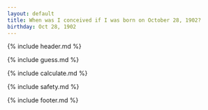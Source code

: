 ```yaml
---
layout: default
title: When was I conceived if I was born on October 28, 1902?
birthday: Oct 28, 1902
---
```


{% include header.md %}

{% include guess.md %}

{% include calculate.md %}

{% include safety.md %}

{% include footer.md %}



